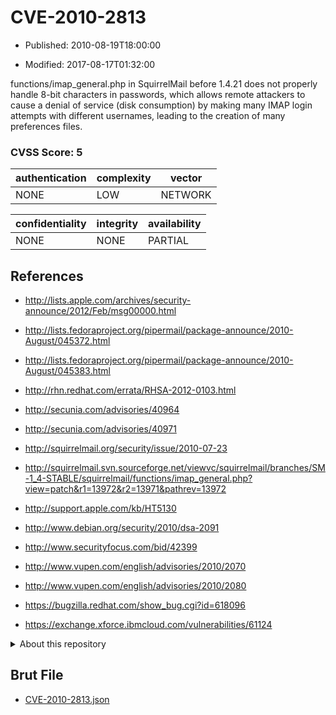 # CVE-2010-2813

- Published: 2010-08-19T18:00:00

- Modified: 2017-08-17T01:32:00

functions/imap_general.php in SquirrelMail before 1.4.21 does not properly handle 8-bit characters in passwords, which allows remote attackers to cause a denial of service (disk consumption) by making many IMAP login attempts with different usernames, leading to the creation of many preferences files.

### CVSS Score: **5**

| authentication | complexity | vector |
| --- | --- | --- |
| NONE | LOW | NETWORK |

| confidentiality | integrity | availability |
| --- | --- | --- |
| NONE | NONE | PARTIAL |

## References

* http://lists.apple.com/archives/security-announce/2012/Feb/msg00000.html

* http://lists.fedoraproject.org/pipermail/package-announce/2010-August/045372.html

* http://lists.fedoraproject.org/pipermail/package-announce/2010-August/045383.html

* http://rhn.redhat.com/errata/RHSA-2012-0103.html

* http://secunia.com/advisories/40964

* http://secunia.com/advisories/40971

* http://squirrelmail.org/security/issue/2010-07-23

* http://squirrelmail.svn.sourceforge.net/viewvc/squirrelmail/branches/SM-1_4-STABLE/squirrelmail/functions/imap_general.php?view=patch&r1=13972&r2=13971&pathrev=13972

* http://support.apple.com/kb/HT5130

* http://www.debian.org/security/2010/dsa-2091

* http://www.securityfocus.com/bid/42399

* http://www.vupen.com/english/advisories/2010/2070

* http://www.vupen.com/english/advisories/2010/2080

* https://bugzilla.redhat.com/show_bug.cgi?id=618096

* https://exchange.xforce.ibmcloud.com/vulnerabilities/61124

<details>
<summary>About this repository</summary> 

  This repository is part of the project [Live Hack CVE](https://github.com/Live-Hack-CVE). Main website can be found [www.live-hack.org](https://www.live-hack.org) 
  
  Made by [Sn0wAlice](https://github.com/Sn0wAlice) for the people that care about security and need to have a feed of the latest CVEs. Hope you enjoy it, don't forget to star the repo and follow me on [Twitter](https://twitter.com/Sn0wAlice) and [Github](https://github.com/Sn0wAlice). And that is my [personnal website](https://www.alice-snow.me/)

  - [Home Page](https://github.com/Live-Hack-CVE)
  - [Framework](https://github.com/Live-Hack-CVE/cve-framework)
  - [CVE database](https://github.com/Live-Hack-CVE/full_database)
  - [Changelog](https://github.com/Live-Hack-CVE/Changelog)
</details>

## Brut File

* [CVE-2010-2813.json](https://raw.githubusercontent.com/Live-Hack-CVE/full_database/main/cves/2010/CVE-2010-2813.json)


